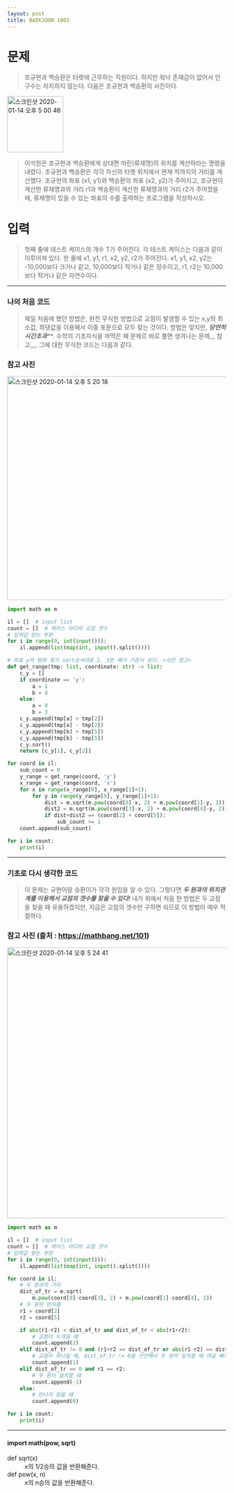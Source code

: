```yaml
---
layout: post
title: BAEKJOON 1002
---
```


# 문제
> 조규현과 백승환은 터렛에 근무하는 직원이다. 하지만 워낙 존재감이 없어서 인구수는 차지하지 않는다. 다음은 조규현과 백승환의 사진이다.
<div>
    <img width="129" alt="스크린샷 2020-01-14 오후 5 00 46" src="https://user-images.githubusercontent.com/37113547/72324968-723e7180-36ef-11ea-9cee-c24b9bc6ed86.png">
</div>

> 이석원은 조규현과 백승환에게 상대편 마린(류재명)의 위치를 계산하라는 명령을 내렸다. 조규현과 백승환은 각각 자신의 터렛 위치에서 현재 적까지의 거리를 계산했다.
조규현의 좌표 (x1, y1)와 백승환의 좌표 (x2, y2)가 주어지고, 조규현이 계산한 류재명과의 거리 r1과 백승환이 계산한 류재명과의 거리 r2가 주어졌을 때, 류재명이 있을 수 있는 좌표의 수를 출력하는 프로그램을 작성하시오.

# 입력
> 첫째 줄에 테스트 케이스의 개수 T가 주어진다. 각 테스트 케이스는 다음과 같이 이루어져 있다.
한 줄에 x1, y1, r1, x2, y2, r2가 주어진다. x1, y1, x2, y2는 -10,000보다 크거나 같고, 10,000보다 작거나 같은 정수이고, r1, r2는 10,000보다 작거나 같은 자연수이다.

-----
### 나의 처음 코드

> 제일 처음에 했던 방법은, 완전 무식한 방법으로 교점이 발생할 수 있는 x,y의 최소값, 최댓값을 이용해서 이중 포문으로 모두 찾는 것이다.
방법은 맞지만, ***당연히 시간초과^^***. 수학의 기초지식을 까먹은 채 문제르 바로 풀면 생겨나는 문제,,, 참고,,,,
그에 대한 무식한 코드는 다음과 같다.
### 참고 사진
<div>
    <img width="514" alt="스크린샷 2020-01-14 오후 5 20 18" src="https://user-images.githubusercontent.com/37113547/72326239-2ccf7380-36f2-11ea-91e0-16fcec692347.png">
</div>

~~~python
import math as m

il = []  # input list
count = []  # 케이스 마다의 교점 갯수
# 입력값 받는 부분
for i in range(0, int(input())):
    il.append(list(map(int, input().split())))

# 좌표 y의 범위 찾기 sort순서대로 2, 3번 째가 기준이 된다. <사진 참고>
def get_range(tmp: list, coordinate: str) -> list:
    c_y = []
    if coordinate == 'y':
        a = 1
        b = 4
    else:
        a = 0
        b = 3
    c_y.append(tmp[a] + tmp[2])
    c_y.append(tmp[a] - tmp[2])
    c_y.append(tmp[b] + tmp[5])
    c_y.append(tmp[b] - tmp[5])
    c_y.sort()
    return [c_y[1], c_y[2]]

for coord in il:
    sub_count = 0
    y_range = get_range(coord, 'y')
    x_range = get_range(coord, 'x')
    for x in range(x_range[0], x_range[1]+1):
        for y in range(y_range[0], y_range[1]+1):
            dist = m.sqrt(m.pow(coord[0]-x, 2) + m.pow(coord[1]-y, 2))
            dist2 = m.sqrt(m.pow(coord[3]-x, 2) + m.pow(coord[4]-y, 2))
            if dist+dist2 == (coord[2] + coord[5]):
                sub_count += 1
    count.append(sub_count)

for i in count:
    print(i)
~~~
----- 
### 기초로 다시 생각한 코드
> 이 문제는 규현이랑 승환이가 각각 원임을 알 수 있다. 그렇다면 ***두 원과의 위치관계를 이용해서 교점의 갯수를 찾을 수 있다!*** 내가 위에서 처음 한 방법은 두 교점을 찾을 때 유용하겠지만, 지금은 교점의 갯수만 구하면 되므로 이 방법이 매우 적절하다.

### 참고 사진 (출처 : https://mathbang.net/101)
<div>
    <img width="622" alt="스크린샷 2020-01-14 오후 5 24 41" src="https://user-images.githubusercontent.com/37113547/72326594-cac33e00-36f2-11ea-99b7-cb596588eebe.png">
</div>

~~~python
import math as m

il = []  # input list
count = []  # 케이스 마다의 교점 갯수
# 입력값 받는 부분
for i in range(0, int(input())):
    il.append(list(map(int, input().split())))

for coord in il:
    # 두 원과의 거리
    dist_of_tr = m.sqrt(
        m.pow(coord[0]-coord[3], 2) + m.pow(coord[1]-coord[4], 2))
    # 두 원의 반지름
    r1 = coord[2]
    r2 = coord[5]

    if abs(r1-r2) < dist_of_tr and dist_of_tr < abs(r1+r2):
        # 교점이 두개일 때
        count.append(2)
    elif dist_of_tr != 0 and (r1+r2 == dist_of_tr or abs(r1-r2) == dist_of_tr):
        # 교점이 하나일 때, dist_of_tr != 0을 선언해서 두 원이 일치할 때 여길 빠지는걸 대비하자
        count.append(1)
    elif dist_of_tr == 0 and r1 == r2:
        # 두 원이 일치할 때
        count.append(-1)
    else:
        # 만나지 않을 때
        count.append(0)

for i in count:
    print(i)
~~~


-----
#### import math(pow, sqrt)
<dl>
        <dt>def sqrt(x)</dt>
        <dd>x의 1/2승의 값을 반환해준다.</dd>
    <dt>def pow(x, n)</dt>
    <dd>x의 n승의 값을 반환해준다.</dd>
</dl>


> 
